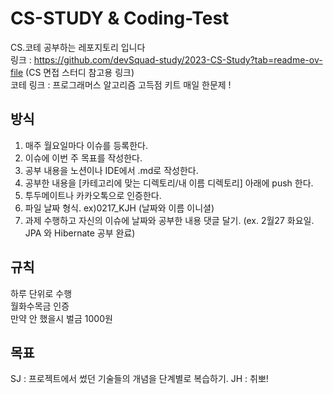 # CS-STUDY & Coding-Test
CS.코테 공부하는 레포지토리 입니다 <br>
링크 : https://github.com/devSquad-study/2023-CS-Study?tab=readme-ov-file (CS 면접 스터디 참고용 링크) <br>
코테 링크 : 프로그래머스 알고리즘 고득점 키트 매일 한문제 ! 

## 방식 

1. 매주 월요일마다 이슈를 등록한다.
2. 이슈에 이번 주 목표를 작성한다.
3. 공부 내용을 노션이나 IDE에서 .md로 작성한다.
4. 공부한 내용을 [카테고리에 맞는 디렉토리/내 이름 디렉토리] 아래에 push 한다.
5. 투두메이트나 카카오톡으로 인증한다.
6. 파일 날짜 형식. ex)0217_KJH (날짜와 이름 이니셜)
7. 과제 수행하고 자신의 이슈에 날짜와 공부한 내용 댓글 달기. (ex. 2월27 화요일. JPA 와 Hibernate 공부 완료)


## 규칙 

하루 단위로 수행<br>
월화수목금 인증 <br>
만약 안 했을시 벌금 1000원

## 목표 
SJ : 프로젝트에서 썼던 기술들의 개념을 단계별로 복습하기.
JH : 취뽀!

